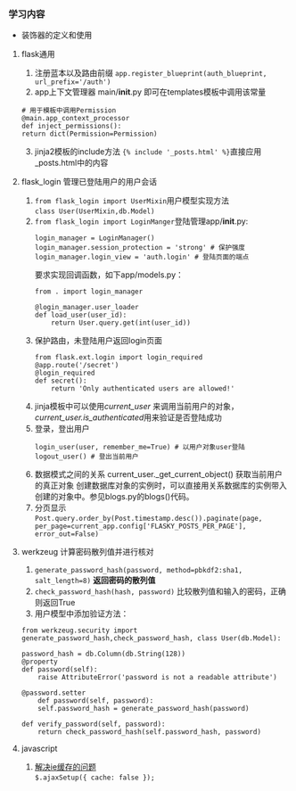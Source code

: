 
### 学习内容

* 装饰器的定义和使用

1. flask通用
    1. 注册蓝本以及路由前缀 `app.register_blueprint(auth_blueprint, url_prefix='/auth')`
    2. app上下文管理器 main/__init__.py
    即可在templates模板中调用该常量
    ```
    # 用于模板中调用Permission
    @main.app_context_processor
    def inject_permissions():
    return dict(Permission=Permission)
    ```
    3. jinja2模板的include方法
    `{% include '_posts.html' %}`直接应用_posts.html中的内容
    
2. flask_login 管理已登陆用户的用户会话
    1. `from flask_login import UserMixin`用户模型实现方法  
        `class User(UserMixin,db.Model)`
    2. `from flask_login import LoginManger`登陆管理app/__init__.py:
        ```
        login_manager = LoginManager()
        login_manager.session_protection = 'strong' # 保护强度
        login_manager.login_view = 'auth.login' # 登陆页面的端点
        ```
        要求实现回调函数，如下app/models.py：
        ```
        from . import login_manager

        @login_manager.user_loader
        def load_user(user_id):
            return User.query.get(int(user_id))
        ```
    3. 保护路由，未登陆用户返回login页面
        ```
        from flask.ext.login import login_required
        @app.route('/secret')
        @login_required
        def secret():
            return 'Only authenticated users are allowed!'
        ```
    4. jinja模板中可以使用*current_user* 来调用当前用户的对象，*current_user.is_authenticated*用来验证是否登陆成功
    5. 登录，登出用户
        ```from flask_login imort login_user,logout_user,login_required
        login_user(user, remember_me=True) # 以用户对象user登陆
        logout_user() # 登出当前用户
        ```
    6. 数据模式之间的关系
        current_user._get_current_object() 获取当前用户的真正对象
        创建数据库对象的实例时，可以直接用关系数据库的实例带入创建的对象中。参见blogs.py的blogs()代码。
    7. 分页显示
        `Post.query.order_by(Post.timestamp.desc()).paginate(page, per_page=current_app.config['FLASKY_POSTS_PER_PAGE'], error_out=False)`

3. werkzeug 计算密码散列值并进行核对
    1. `generate_password_hash(password, method=pbkdf2:sha1, salt_length=8)` **返回密码的散列值**
    2. `check_password_hash(hash, password)` 比较散列值和输入的密码，正确则返回True
    3. 用户模型中添加验证方法：  
    ```
    from werkzeug.security import generate_password_hash,check_password_hash, class User(db.Model):

    password_hash = db.Column(db.String(128))
    @property
    def password(self):
        raise AttributeError('password is not a readable attribute')

    @password.setter
        def password(self, password):
        self.password_hash = generate_password_hash(password)

    def verify_password(self, password):
        return check_password_hash(self.password_hash, password)
    ```
4. javascript
    1. [解决ie缓存的问题](https://www.cnblogs.com/artech/archive/2013/01/03/cache-4-ie.html)  
     `$.ajaxSetup({ cache: false }); `